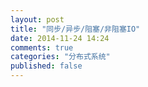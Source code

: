 ```yaml
---
layout: post
title: "同步/异步/阻塞/非阻塞IO"
date: 2014-11-24 14:24
comments: true
categories: "分布式系统"
published: false
---
```



[1]: http://blog.csdn.net/shallwake/article/details/5265287   " 再谈select, iocp, epoll,kqueue及各种I/O复用机制"
[2]: http://blog.csdn.net/yusiguyuan/article/details/11847549 "UNIX网络编程--I/O复用：select函数和poll函数讲解(六)"	
[3]: http://qindongliang.iteye.com/blog/2018539 "JAVA 中BIO,NIO,AIO的理解"